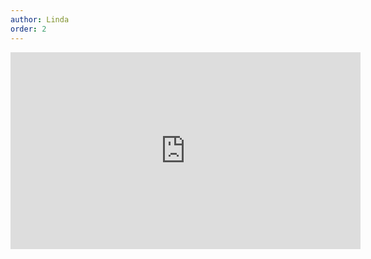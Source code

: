 ```yaml
---
author: Linda
order: 2
---
```

<div class="video-container">
<iframe width="560" height="315" src="https://www.youtube-nocookie.com/embed/nel9LVijSqs" title="YouTube video player" frameborder="0" allow="accelerometer; autoplay; clipboard-write; encrypted-media; gyroscope; picture-in-picture" allowfullscreen></iframe>
</div>